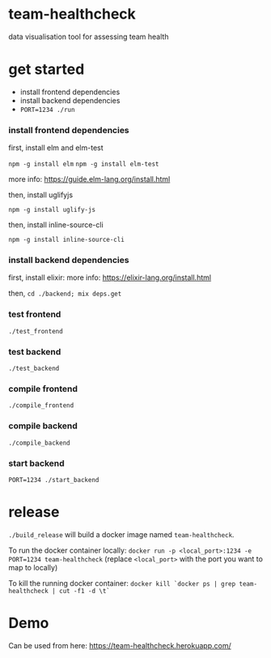 # team-healthcheck

data visualisation tool for assessing team health

# get started

* install frontend dependencies
* install backend dependencies
* `PORT=1234 ./run`

### install frontend dependencies

first, install elm and elm-test

`npm -g install elm`
`npm -g install elm-test`

more info: https://guide.elm-lang.org/install.html

then, install uglifyjs

`npm -g install uglify-js`

then, install inline-source-cli

`npm -g install inline-source-cli`

### install backend dependencies

first, install elixir:
more info: https://elixir-lang.org/install.html

then, `cd ./backend; mix deps.get`

### test frontend

`./test_frontend`

### test backend

`./test_backend`

### compile frontend

`./compile_frontend`

### compile backend

`./compile_backend`

### start backend

`PORT=1234 ./start_backend`

# release

`./build_release` will build a docker image named `team-healthcheck`.

To run the docker container locally:
`docker run -p <local_port>:1234 -e PORT=1234 team-healthcheck` (replace `<local_port>` with the port you want to map to locally)

To kill the running docker container:
``docker kill `docker ps | grep team-healthcheck | cut -f1 -d \t` ``

# Demo

Can be used from here: https://team-healthcheck.herokuapp.com/
